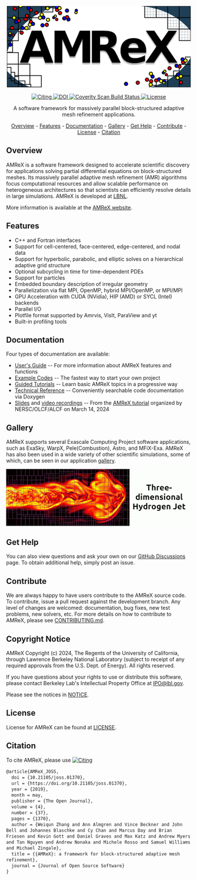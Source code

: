 <div align="center">
<img src="https://github.com/amrex-codes/amrex-codes.github.io/blob/main/images/AMReX_logo_small_banner_500.png" alt="AMReX Logo">

<p align="center">
  <a href="https://doi.org/10.21105/joss.01370">
  <img src="http://joss.theoj.org/papers/10.21105/joss.01370/status.svg" alt="Citing">
  </a>
  <a href="https://doi.org/10.5281/zenodo.2555438">
  <img src="https://zenodo.org/badge/DOI/10.5281/zenodo.2555438.svg" alt="DOI">
  </a>
  <a href="https://scan.coverity.com/projects/amrex-codes-amrex">
  <img alt="Coverity Scan Build Status" src="https://scan.coverity.com/projects/28563/badge.svg">
  </a>
  <a href="https://opensource.org/licenses/BSD-3-Clause">
  <img alt="License" src="https://img.shields.io/badge/License-BSD_3--Clause-blue.svg">
  </a>
</p>


<p>
A software framework for massively parallel block-structured adaptive mesh
refinement applications.
</p>

[Overview](#Overview) -
[Features](#Features) -
[Documentation](#Documentation) -
[Gallery](#Gallery) -
[Get Help](#get-help) -
[Contribute](#Contribute) -
[License](#License) -
[Citation](#Citation)

</div>

## Overview

AMReX is a software framework designed to accelerate scientific discovery for
applications solving partial differential equations on block-structured meshes. Its
massively parallel adaptive mesh refinement (AMR) algorithms focus computational
resources and allow scalable performance on heterogeneous architectures so that
scientists can efficiently resolve details in large simulations.
AMReX is developed at [LBNL](https://www.lbl.gov/).

More information is available at the [AMReX website](https://amrex-codes.github.io/).

## Features

- C++ and Fortran interfaces
- Support for cell-centered, face-centered, edge-centered, and nodal data
- Support for hyperbolic, parabolic, and elliptic solves on a hierarchical adaptive grid structure
- Optional subcycling in time for time-dependent PDEs
- Support for particles
- Embedded boundary description of irregular geometry
- Parallelization via flat MPI, OpenMP, hybrid MPI/OpenMP, or MPI/MPI
- GPU Acceleration with CUDA (NVidia), HIP (AMD) or SYCL (Intel) backends
- Parallel I/O
- Plotfile format supported by Amrvis, VisIt, ParaView and yt
- Built-in profiling tools

## Documentation

Four types of documentation are available:
- [User's Guide](https://amrex-codes.github.io/amrex/docs_html/) -- For more information about AMReX features and functions
- [Example Codes](https://amrex-codes.github.io/amrex/tutorials_html/#example-codes) -- The fastest way to start your own project
- [Guided Tutorials](https://amrex-codes.github.io/amrex/tutorials_html/GuidedTutorials.html) -- Learn basic AMReX topics in a progressive way
- [Technical Reference](https://amrex-codes.github.io/amrex/doxygen/) -- Conveniently searchable code documentation via Doxygen
- [Slides](https://drive.google.com/file/d/1-Fn6peoPj6zRc-iV-j1_Zc3YHoKZM2C9/view?usp=sharing) and [video recordings](https://youtube.com/playlist?list=PL20S5EeApOSs7JV6dMJnpduaznAoR2Cpr&feature=shared) -- From the [AMReX tutorial](https://www.nersc.gov/performance-portability-series-amrex-mar2024/) organized by NERSC/OLCF/ALCF on March 14, 2024

## Gallery

AMReX supports several Exascale Computing Project software applications, such as
ExaSky, WarpX, Pele(Combustion), Astro, and MFiX-Exa. AMReX has also been used
in a wide variety of other scientific simulations, some of which, can be seen
in our application [gallery](https://amrex-codes.github.io/amrex/gallery.html).

<div align="center">
<img src="https://github.com/amrex-codes/amrex-codes.github.io/blob/main/images/gallery_small.gif" alt="Gallery Slideshow">
</div>

## Get Help

You can also view questions
and ask your own on our [GitHub Discussions](https://github.com/AMReX-Codes/amrex/discussions) page.
To obtain additional help, simply post an issue.

## Contribute

We are always happy to have users contribute to the AMReX source code. To
contribute, issue a pull request against the development branch.
Any level of changes are welcomed: documentation, bug fixes, new test problems,
new solvers, etc. For more details on how to contribute to AMReX, please see
[CONTRIBUTING.md](CONTRIBUTING.md).

## Copyright Notice

AMReX Copyright (c) 2024, The Regents of the University of California,
through Lawrence Berkeley National Laboratory (subject to receipt of any
required approvals from the U.S. Dept. of Energy).  All rights reserved.

If you have questions about your rights to use or distribute this software,
please contact Berkeley Lab's Intellectual Property Office at IPO@lbl.gov.

Please see the notices in [NOTICE](NOTICE).

## License

License for AMReX can be found at [LICENSE](LICENSE).

## Citation

To cite AMReX, please use [![Citing](http://joss.theoj.org/papers/10.21105/joss.01370/status.svg)](https://doi.org/10.21105/joss.01370)

```
@article{AMReX_JOSS,
  doi = {10.21105/joss.01370},
  url = {https://doi.org/10.21105/joss.01370},
  year = {2019},
  month = may,
  publisher = {The Open Journal},
  volume = {4},
  number = {37},
  pages = {1370},
  author = {Weiqun Zhang and Ann Almgren and Vince Beckner and John Bell and Johannes Blaschke and Cy Chan and Marcus Day and Brian Friesen and Kevin Gott and Daniel Graves and Max Katz and Andrew Myers and Tan Nguyen and Andrew Nonaka and Michele Rosso and Samuel Williams and Michael Zingale},
  title = {{AMReX}: a framework for block-structured adaptive mesh refinement},
  journal = {Journal of Open Source Software}
}
```
